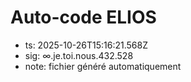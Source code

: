 # Auto-code ELIOS
- ts: 2025-10-26T15:16:21.568Z
- sig: ∞.je.toi.nous.432.528
- note: fichier généré automatiquement